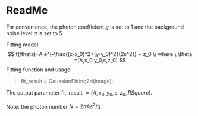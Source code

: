 # ReadMe

For convenience, the photon coefficient $g$ is set to $1$ and the background noise level $\sigma$ is set to $5$.

Fitting model:
$$
f(\theta)=A e^{-\frac{(x-x_0)^2+(y-y_0)^2}{2s^2}} + z_0 \\
where \  \theta =(A,x_0,y_0,s,z_0)
$$
Fitting function and usage:

> fit_result = GaussianFitting2d(image);

The output parameter fit_result $=(A,x_0,y_0,s,z_0,RSquare)$.

Note: the photon number $N=2\pi As^2/g$





